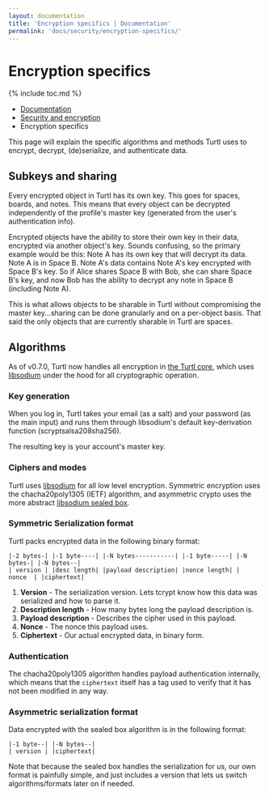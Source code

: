 ```yaml
---
layout: documentation
title: 'Encryption specifics | Documentation'
permalink: 'docs/security/encryption-specifics/'
---
```


# Encryption specifics
{% include toc.md %}

<ul class="uk-breadcrumb uk-padding-small uk-padding-remove-vertical uk-padding-remove-right">
<li><a href="/docs">Documentation</a></li>
<li><a href="/docs/security">Security and encryption</a></li>
<li>Encryption specifics</li>
</ul>

This page will explain the specific algorithms and methods Turtl uses to encrypt,
decrypt, (de)serialize, and authenticate data.

## Subkeys and sharing

Every encrypted object in Turtl has its own key. This goes for spaces, boards,
and notes. This means that every object can be decrypted independently of the
profile's master key (generated from the user's authentication info).

Encrypted objects have the ability to store their own key in their data,
encrypted via another object's key. Sounds confusing, so the primary example
would be this: Note A has its own key that will decrypt its data. Note A is in
Space B. Note A's data contains Note A's key encrypted with Space B's key. So
if Alice shares Space B with Bob, she can share Space B's key, and now Bob has
the ability to decrypt any note in Space B (including Note A).

This is what allows objects to be sharable in Turtl without compromising the
master key...sharing can be done granularly and on a per-object basis. That said
the only objects that are currently sharable in Turtl are spaces.

## Algorithms

As of v0.7.0, Turtl now handles all encryption in [the Turtl core](https://github.com/turtl/core-rs),
which uses [libsodium](https://download.libsodium.org/doc/) under the hood for
all cryptographic operation.

### Key generation

When you log in, Turtl takes your email (as a salt) and your password (as the
main input) and runs them through libsodium's default key-derivation function
(scryptsalsa208sha256).

The resulting key is your account's master key.

### Ciphers and modes

Turtl uses [libsodium](https://download.libsodium.org/doc/) for all low
level encryption. Symmetric encryption uses the chacha20poly1305 (IETF)
algorithm, and asymmetric crypto uses the more abstract [libsodium sealed box](https://download.libsodium.org/doc/public-key_cryptography/sealed_boxes.html).

### Symmetric Serialization format
Turtl packs encrypted data in the following binary format:

~~~
|-2 bytes-| |-1 byte----| |-N bytes-----------| |-1 byte-----| |-N bytes-| |-N bytes--|
| version | |desc length| |payload description| |nonce length| |  nonce  | |ciphertext|
~~~

1. __Version__ - The serialization version. Lets tcrypt know how this data was
serialized and how to parse it.
1. __Description length__ - How many bytes long the payload description is.
1. __Payload description__ - Describes the cipher used in this payload.
1. __Nonce__ - The nonce this payload uses.
1. __Ciphertext__ - Our actual encrypted data, in binary form.

### Authentication

The chacha20poly1305 algorithm handles payload authentication internally, which
means that the `ciphertext` itself has a tag used to verify that it has not been
modified in any way.

### Asymmetric serialization format

Data encrypted with the sealed box algorithm is in the following format:
~~~
|-1 byte--| |-N bytes--|
| version | |ciphertext|
~~~

Note that because the sealed box handles the serialization for us, our own
format is painfully simple, and just includes a version that lets us switch
algorithms/formats later on if needed.

